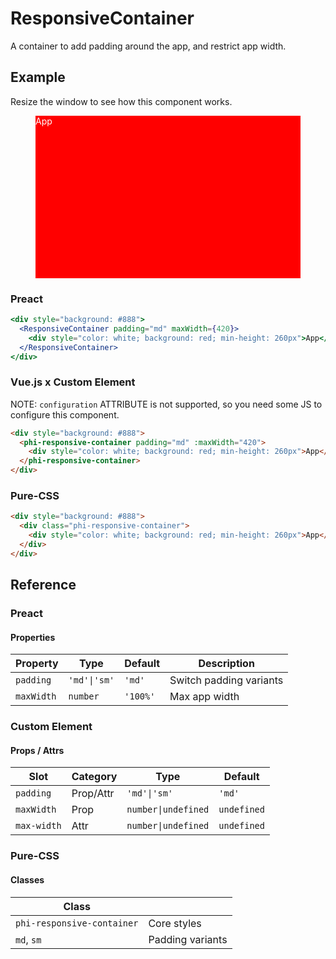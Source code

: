 # ResponsiveContainer

A container to add padding around the app, and restrict app width.

## Example

Resize the window to see how this component works.

<figure>
  <div style="background: #888">
    <phi-responsive-container padding="md" :max-width="420">
      <div style="color: white; background: red; min-height: 260px">App</div>
    </phi-responsive-container>
  </div>
</figure>

### Preact

``` jsx
<div style="background: #888">
  <ResponsiveContainer padding="md" maxWidth={420}>
    <div style="color: white; background: red; min-height: 260px">App</div>
  </ResponsiveContainer>
</div>
```

### Vue.js x Custom Element

NOTE: `configuration` ATTRIBUTE is not supported, so you need some JS to configure this component.

``` html
<div style="background: #888">
  <phi-responsive-container padding="md" :maxWidth="420">
    <div style="color: white; background: red; min-height: 260px">App</div>
  </phi-responsive-container>
</div>
```

### Pure-CSS

``` html
<div style="background: #888">
  <div class="phi-responsive-container">
    <div style="color: white; background: red; min-height: 260px">App</div>
  </div>
</div>
```

## Reference
### Preact
#### Properties

| Property   | Type         | Default  | Description             |
|------------|--------------|----------|-------------------------|
| `padding`  | `'md'\|'sm'` | `'md'`   | Switch padding variants |
| `maxWidth` | `number`     | `'100%'` | Max app width           |

### Custom Element
#### Props / Attrs

| Slot        | Category  | Type                | Default     |
|-------------|-----------|---------------------|-------------|
| `padding`   | Prop/Attr | `'md'\|'sm'`        | `'md'`      |
| `maxWidth`  | Prop      | `number\|undefined` | `undefined` |
| `max-width` | Attr      | `number\|undefined` | `undefined` |

### Pure-CSS
#### Classes

| Class                      |                  |
|----------------------------|------------------|
| `phi-responsive-container` | Core styles      |
| `md`, `sm`                 | Padding variants |
